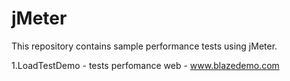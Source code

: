 # jMeter

This repository contains sample performance tests using jMeter.

1.LoadTestDemo - tests perfomance web - www.blazedemo.com



